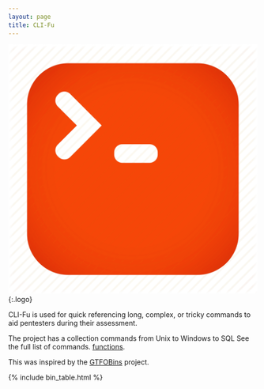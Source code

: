 ```yaml
---
layout: page
title: CLI-Fu
---
```


![logo](/assets/logo.png){:.logo}

CLI-Fu is used for quick referencing long, complex, or tricky commands to aid pentesters during their assessment.

The project has a collection commands from Unix to Windows to SQL See the full list of commands. [functions](/functions/).

This was inspired by the [GTFOBins][] project.

[functions]: /functions/
[GTFOBins]: https://gtfobins.github.io/
[TheUnkn0wnSec]: https://twitter.com/TheUnkn0wnSec

{% include bin_table.html %}

